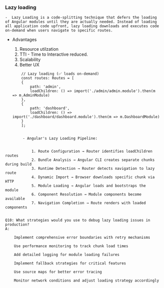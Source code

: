 ### Lazy loading

    -  Lazy Loading is a code-splitting technique that defers the loading of Angular modules until they are actually needed. Instead of loading all application code upfront, lazy loading downloads and executes code on-demand when users navigate to specific routes.

- Advantages 
    1. Resource utilzation
    2. TTI - Time to Interactive reduced.
    3. Scalability
    4. Better UX

    ``` 
        // Lazy loading (✅ loads on-demand)
        const routes: Routes = [
        { 
            path: 'admin', 
            loadChildren: () => import('./admin/admin.module').then(m => m.AdminModule)
        },
        {
            path: 'dashboard',
            loadChildren: () => import('./dashboard/dashboard.module').then(m => m.DashboardModule)
        }
        ];

```

        - Angular's Lazy Loading Pipeline:


            1. Route Configuration → Router identifies loadChildren routes
            2. Bundle Analysis → Angular CLI creates separate chunks during build
            3. Runtime Detection → Router detects navigation to lazy route
            4. Dynamic Import → Browser downloads specific chunk via HTTP
            5. Module Loading → Angular loads and bootstraps the module
            6. Component Resolution → Module components become available
            7. Navigation Completion → Route renders with loaded components


Q10: What strategies would you use to debug lazy loading issues in production?
A:

    Implement comprehensive error boundaries with retry mechanisms

    Use performance monitoring to track chunk load times

    Add detailed logging for module loading failures

    Implement fallback strategies for critical features

    Use source maps for better error tracing

    Monitor network conditions and adjust loading strategy accordingly